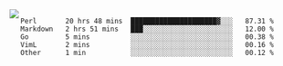 

<a href="https://github.com/anuraghazra/github-readme-stats">
  <img align="left" src="https://github-readme-stats.vercel.app/api?username=kfly8&count_private=true&show_icons=true&theme=calm" />
</a>


<!--START_SECTION:waka-->
```text
Perl       20 hrs 48 mins  █████████████████████▓░░░   87.31 % 
Markdown   2 hrs 51 mins   ███░░░░░░░░░░░░░░░░░░░░░░   12.00 % 
Go         5 mins          ░░░░░░░░░░░░░░░░░░░░░░░░░   00.38 % 
VimL       2 mins          ░░░░░░░░░░░░░░░░░░░░░░░░░   00.16 % 
Other      1 min           ░░░░░░░░░░░░░░░░░░░░░░░░░   00.12 % 
```
<!--END_SECTION:waka-->
